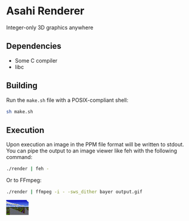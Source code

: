 # Asahi Renderer
Integer-only 3D graphics anywhere

## Dependencies
- Some C compiler
- libc

## Building
Run the ```make.sh``` file with a POSIX-compliant shell:
```sh
sh make.sh
```

## Execution
Upon execution an image in the PPM file format will be written to stdout. You can pipe the output to an image viewer like feh with the following command:
```sh
./render | feh -
```

Or to FFmpeg:
```sh
./render | ffmpeg -i - -sws_dither bayer output.gif
```

![](assets/output.gif)